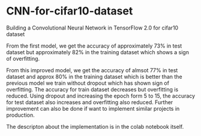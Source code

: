 # CNN-for-cifar10-dataset
Building a Convolutional Neural Network in TensorFlow 2.0 for cifar10 dataset

From the first model, we get the accuracy of approximately 73% in test dataset but approximately 82% in the training dataset which shows a sign of overfitting.

From this improved model, we get the accuracy of almsot 77% in test dataset and approx 80% in the training dataset which is better than the previous model we train without dropout which has shown sign of overfitting. The accuracy for train dataset decreases but overfitting is reduced. Using dropout and increasing the epoch form 5 to 15, the accuracy for test dataset also increases and overfitting also reduced. Further improvement can also be done if want to implement similar projects in production.

The descripton about the implementation is in the colab notebook itself.
